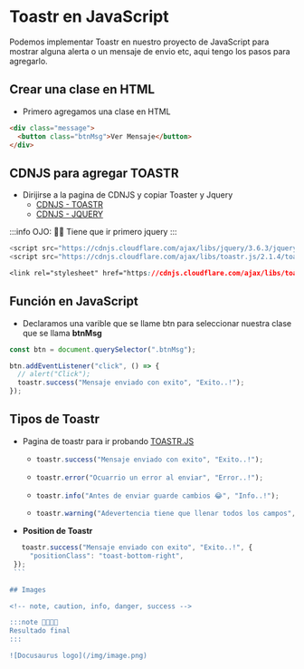 # Toastr en JavaScript

Podemos implementar Toastr en nuestro proyecto de JavaScript para mostrar alguna alerta o un mensaje de envio etc,
aqui tengo los pasos para agregarlo.

## Crear una clase en HTML

- Primero agregamos una clase en HTML

```html
<div class="message">
  <button class="btnMsg">Ver Mensaje</button>
</div>
```

## CDNJS para agregar TOASTR

- Dirijirse a la pagina de CDNJS y copiar Toaster y Jquery
  - [CDNJS - TOASTR](https://cdnjs.com/libraries/toastr.js)
  - [CDNJS - JQUERY](https://cdnjs.com/libraries/jquery)

:::info OJO: 👀👀
Tiene que ir primero jquery
:::

```js title="JAVASCRIPT"
<script src="https://cdnjs.cloudflare.com/ajax/libs/jquery/3.6.3/jquery.min.js"></script>
<script src="https://cdnjs.cloudflare.com/ajax/libs/toastr.js/2.1.4/toastr.min.js"></script>
```

```css title="CSS"
<link rel="stylesheet" href="https://cdnjs.cloudflare.com/ajax/libs/toastr.js/2.1.4/toastr.min.css">
```

## Función en JavaScript

- Declaramos una varible que se llame btn para seleccionar nuestra clase que se llama **btnMsg**

```js title="JAVASCRIPT"
const btn = document.querySelector(".btnMsg");

btn.addEventListener("click", () => {
  // alert("Click");
  toastr.success("Mensaje enviado con exito", "Exito..!");
});
```

## Tipos de Toastr

- Pagina de toastr para ir probando
  [TOASTR.JS](https://codeseven.github.io/toastr/demo.html)

  - ```js
    toastr.success("Mensaje enviado con exito", "Exito..!");
    ```
  - ```js
    toastr.error("Ocuarrio un error al enviar", "Error..!");
    ```
  - ```js
    toastr.info("Antes de enviar guarde cambios 😂", "Info..!");
    ```
  - ```js
    toastr.warning("Adevertencia tiene que llenar todos los campos", "Aviso..!");
    ```
 -  **Position de Toastr**
   ```js
      toastr.success("Mensaje enviado con exito", "Exito..!", {
        "positionClass": "toast-bottom-right",
    });
    ```
    
## Images

<!-- note, caution, info, danger, success -->

:::note 🥳🥳🎉✨
  Resultado final
:::

![Docusaurus logo](/img/image.png)

